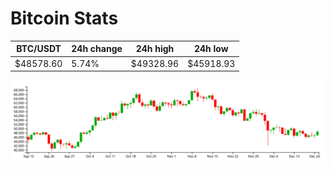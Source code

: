 # Bitcoin Stats

BTC/USDT|24h change|24h high|24h low|
|---|---|---|---|
|$48578.60|5.74%|$49328.96|$45918.93|

<img src="./chart.svg">
